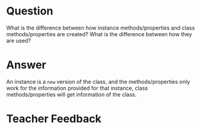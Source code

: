 # Question

What is the difference between how instance methods/properties and class methods/properties are created? What is the difference between how they are used?

# Answer
An instance is a `new` version of the class, and the methods/properties only work for the information provided for that instance, class methods/properties will get information of the class. 

# Teacher Feedback
